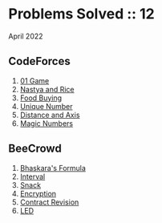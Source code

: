 # Problems Solved :: 12
April 2022

CodeForces
-----------------
1. [01 Game](https://codeforces.com/problemset/problem/1373/B)
1. [Nastya and Rice](https://codeforces.com/problemset/problem/1341/A)
1. [Food Buying](https://codeforces.com/problemset/problem/1296/B)
1. [Unique Number](https://codeforces.com/problemset/problem/1462/C)
1. [Distance and Axis](https://codeforces.com/problemset/problem/1401/A)
1. [Magic Numbers](https://codeforces.com/problemset/problem/320/A)

BeeCrowd
-----------------
1. [Bhaskara's Formula](https://www.beecrowd.com.br/judge/en/problems/view/1036)
1. [Interval](https://www.beecrowd.com.br/judge/en/problems/view/1037)
1. [Snack](https://www.beecrowd.com.br/judge/en/problems/view/1038)
1. [Encryption](https://www.beecrowd.com.br/judge/en/problems/view/1024)
1. [Contract Revision](https://www.beecrowd.com.br/judge/en/problems/view/1120)
1. [LED](https://www.beecrowd.com.br/judge/en/problems/view/1168)
